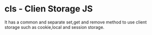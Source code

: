 # cls - Clien Storage JS
It has a common and separate set,get and remove method to use client storage such as cookie,local and session storage.
